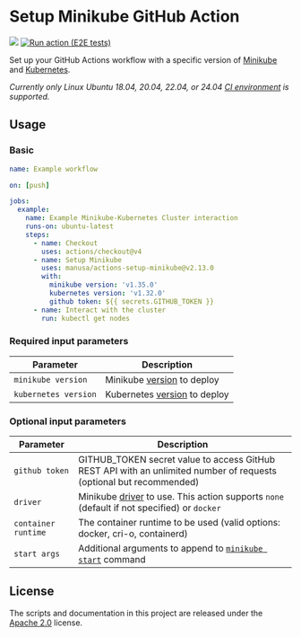 Setup Minikube GitHub Action
===============================

[<img src="https://github.com/manusa/actions-setup-minikube/workflows/Perform checks/badge.svg"/>](https://github.com/manusa/actions-setup-minikube/actions)
[![Run action (E2E tests)](https://github.com/manusa/actions-setup-minikube/actions/workflows/runner.yml/badge.svg)](https://github.com/manusa/actions-setup-minikube/actions/workflows/runner.yml)

Set up your GitHub Actions workflow with a specific version of
[Minikube](https://github.com/kubernetes/minikube)
and [Kubernetes](https://github.com/kubernetes/kubernetes).

_Currently only Linux Ubuntu 18.04, 20.04, 22.04, or 24.04
[CI environment](https://help.github.com/en/github/automating-your-workflow-with-github-actions/virtual-environments-for-github-actions)
is supported._

## Usage

### Basic

```yaml
name: Example workflow

on: [push]

jobs:
  example:
    name: Example Minikube-Kubernetes Cluster interaction
    runs-on: ubuntu-latest
    steps:
      - name: Checkout
        uses: actions/checkout@v4
      - name: Setup Minikube
        uses: manusa/actions-setup-minikube@v2.13.0
        with:
          minikube version: 'v1.35.0'
          kubernetes version: 'v1.32.0'
          github token: ${{ secrets.GITHUB_TOKEN }}
      - name: Interact with the cluster
        run: kubectl get nodes
```

### Required input parameters

| Parameter            | Description                                                                       |
|----------------------|-----------------------------------------------------------------------------------|
| `minikube version`   | Minikube [version](https://github.com/kubernetes/minikube/releases) to deploy     |
| `kubernetes version` | Kubernetes [version](https://github.com/kubernetes/kubernetes/releases) to deploy |

### Optional input parameters

| Parameter           | Description                                                                                                                              |
|---------------------|------------------------------------------------------------------------------------------------------------------------------------------|
| `github token`      | GITHUB_TOKEN secret value to access GitHub REST API with an unlimited number of requests (optional but recommended)                      |
| `driver`            | Minikube [driver](https://minikube.sigs.k8s.io/docs/drivers/) to use. This action supports `none` (default if not specified) or `docker` |
| `container runtime` | The container runtime to be used (valid options: docker, cri-o, containerd)                                                              |
| `start args`        | Additional arguments to append to [`minikube start`](https://minikube.sigs.k8s.io/docs/commands/start/) command                          |

## License

The scripts and documentation in this project are released under the [Apache 2.0](./LICENSE) license.

